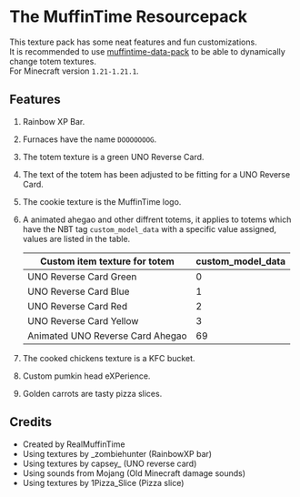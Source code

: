 # The MuffinTime Resourcepack

This texture pack has some neat features and fun customizations.  
It is recommended to use [muffintime-data-pack](https://github.com/RealMuffinTime/muffintime-data-pack) to be able to dynamically change totem textures.  
For Minecraft version `1.21-1.21.1`.

## Features

1. Rainbow XP Bar.

2. Furnaces have the name `DOOOOOOOG`.

3. The totem texture is a green UNO Reverse Card.

4. The text of the totem has been adjusted to be fitting for a UNO Reverse Card.

5. The cookie texture is the MuffinTime logo.

6. A animated ahegao and other diffrent totems, it applies to totems which have the NBT tag `custom_model_data` with a specific value assigned, values are listed in the table.

   | Custom item texture for totem    | custom_model_data |
   | -------------------------------- | ----------------- |
   | UNO Reverse Card Green           | 0                 |
   | UNO Reverse Card Blue            | 1                 |
   | UNO Reverse Card Red             | 2                 |
   | UNO Reverse Card Yellow          | 3                 |
   | Animated UNO Reverse Card Ahegao | 69                |

7. The cooked chickens texture is a KFC bucket. 

8. Custom pumkin head eXPerience.

9. Golden carrots are tasty pizza slices.

## Credits

* Created by RealMuffinTime
* Using textures by _zombiehunter (RainbowXP bar)
* Using textures by capsey_ (UNO reverse card)
* Using sounds from Mojang (Old Minecraft damage sounds)
* Using textures by 1Pizza_Slice (Pizza slice)
